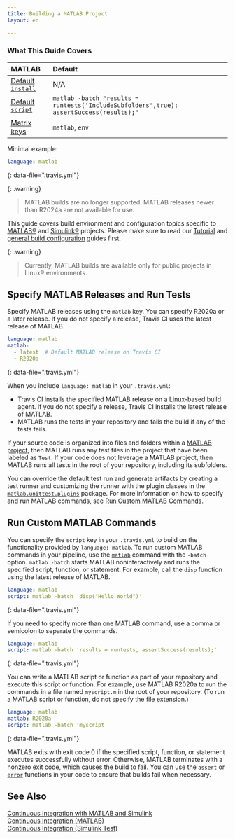 ```yaml
---
title: Building a MATLAB Project
layout: en

---
```



### What This Guide Covers

<aside markdown="block" class="ataglance">

| MATLAB                                      | Default                                   |
|:--------------------------------------------|:------------------------------------------|
| [Default `install`](#dependency-management) | N/A                                       |
| [Default `script`](#default-build-script)   | `matlab -batch "results = runtests('IncludeSubfolders',true); assertSuccess(results);" `               |
| [Matrix keys](#build-matrix)                | `matlab`, `env`                                       |

Minimal example:

```yaml
language: matlab
```
{: data-file=".travis.yml"}

</aside>

{: .warning}
> MATLAB builds are no longer supported. MATLAB releases newer than R2024a are not available for use.

This guide covers build environment and configuration topics specific to
[MATLAB&reg;](https://www.mathworks.com/products/matlab.html) and [Simulink&reg;](https://www.mathworks.com/products/simulink.html) projects. Please make sure to read our
[Tutorial](/user/tutorial/) and
[general build configuration](/user/customizing-the-build/) guides first.

{: .warning}
> Currently, MATLAB builds are available only for public projects in Linux&reg; environments.


## Specify MATLAB Releases and Run Tests

Specify MATLAB releases using the `matlab` key. You can specify R2020a or a later release. If you do not specify a release, Travis CI uses the latest release of MATLAB. 

```yaml 
language: matlab
matlab:
  - latest  # Default MATLAB release on Travis CI
  - R2020a
``` 
{: data-file=".travis.yml"}

When you include `language: matlab` in your `.travis.yml`:

* Travis CI installs the specified MATLAB release on a Linux-based build agent. If you do not specify a release, Travis CI installs the latest release of MATLAB.
* MATLAB runs the tests in your repository and fails the build if any of the tests fails. 

If your source code is organized into files and folders within a [MATLAB project](https://www.mathworks.com/help/matlab/projects.html), then MATLAB runs any test files in the project that have been labeled as `Test`. If your code does not leverage a MATLAB project, then MATLAB runs all tests in the root of your repository, including its subfolders.

You can override the default test run and generate artifacts by creating a test runner and customizing the runner with the plugin classes in the [`matlab.unittest.plugins`](https://www.mathworks.com/help/matlab/ref/matlab.unittest.plugins-package.html) package. For more information on how to specify and run MATLAB commands, see [Run Custom MATLAB Commands](#run-custom-matlab-commands). 


## Run Custom MATLAB Commands

You can specify the `script` key in your `.travis.yml` to build on the functionality provided by `language: matlab`. To run custom MATLAB commands in your pipeline, use the [`matlab`](https://www.mathworks.com/help/matlab/ref/matlablinux.html) command with the `-batch` option. `matlab -batch` starts MATLAB noninteractively and runs the specified script, function, or statement. For example, call the `disp` function using the latest release of MATLAB.

```yaml
language: matlab
script: matlab -batch 'disp("Hello World")'
``` 
{: data-file=".travis.yml"}

If you need to specify more than one MATLAB command, use a comma or semicolon to separate the commands. 

```yaml
language: matlab
script: matlab -batch 'results = runtests, assertSuccess(results);'
``` 
{: data-file=".travis.yml"}


You can write a MATLAB script or function as part of your repository and execute this script or function. For example, use MATLAB R2020a to run the commands in a file named `myscript.m` in the root of your repository. (To run a MATLAB script or function, do not specify the file extension.)

```yaml
language: matlab
matlab: R2020a
script: matlab -batch 'myscript'
``` 
{: data-file=".travis.yml"}


MATLAB exits with exit code 0 if the specified script, function, or statement executes successfully without error. Otherwise, MATLAB terminates with a nonzero exit code, which causes the build to fail. You can use the [`assert`](https://www.mathworks.com/help/matlab/ref/assert.html) or [`error`](https://www.mathworks.com/help/matlab/ref/error.html) functions in your code to ensure that builds fail when necessary.


## See Also
[Continuous Integration with MATLAB and Simulink](https://www.mathworks.com/solutions/continuous-integration.html)<br/>
[Continuous Integration (MATLAB)](https://www.mathworks.com/help/matlab/continuous-integration.html)<br/>
[Continuous Integration (Simulink Test)](https://www.mathworks.com/help/sltest/continuous-integration.html)
